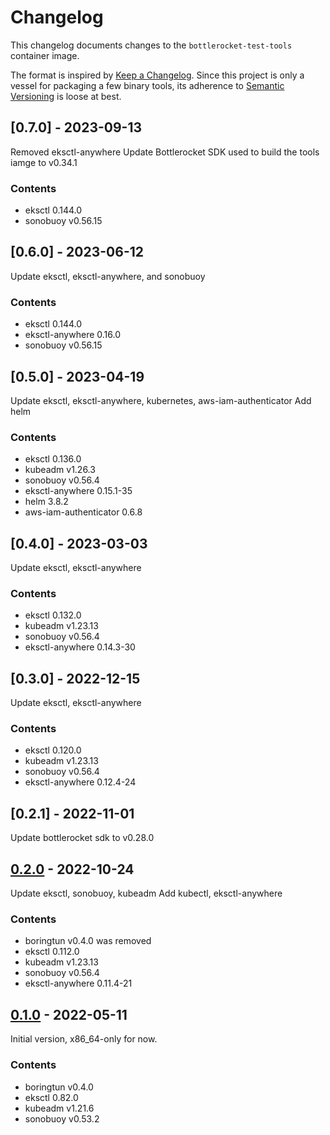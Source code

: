 # Changelog

This changelog documents changes to the `bottlerocket-test-tools` container image.

The format is inspired by [Keep a Changelog](https://keepachangelog.com/en/1.0.0/).
Since this project is only a vessel for packaging a few binary tools, its adherence to
[Semantic Versioning](https://semver.org/spec/v2.0.0.html) is loose at best.

## [0.7.0] - 2023-09-13

Removed eksctl-anywhere
Update Bottlerocket SDK used to build the tools iamge to v0.34.1

### Contents

- eksctl 0.144.0
- sonobuoy v0.56.15

## [0.6.0] - 2023-06-12

Update eksctl, eksctl-anywhere, and sonobuoy

### Contents

- eksctl 0.144.0
- eksctl-anywhere 0.16.0
- sonobuoy v0.56.15

## [0.5.0] - 2023-04-19

Update eksctl, eksctl-anywhere, kubernetes, aws-iam-authenticator
Add helm

### Contents

- eksctl 0.136.0
- kubeadm v1.26.3
- sonobuoy v0.56.4
- eksctl-anywhere 0.15.1-35
- helm 3.8.2
- aws-iam-authenticator 0.6.8

## [0.4.0] - 2023-03-03

Update eksctl, eksctl-anywhere

### Contents

- eksctl 0.132.0
- kubeadm v1.23.13
- sonobuoy v0.56.4
- eksctl-anywhere 0.14.3-30

## [0.3.0] - 2022-12-15

Update eksctl, eksctl-anywhere

### Contents

- eksctl 0.120.0
- kubeadm v1.23.13
- sonobuoy v0.56.4
- eksctl-anywhere 0.12.4-24

## [0.2.1] - 2022-11-01

Update bottlerocket sdk to v0.28.0
  
## [0.2.0] - 2022-10-24

Update eksctl, sonobuoy, kubeadm
Add kubectl, eksctl-anywhere

### Contents

- boringtun v0.4.0 was removed
- eksctl 0.112.0
- kubeadm v1.23.13
- sonobuoy v0.56.4
- eksctl-anywhere 0.11.4-21

## [0.1.0] - 2022-05-11

Initial version, x86_64-only for now.

### Contents

- boringtun v0.4.0
- eksctl 0.82.0
- kubeadm v1.21.6
- sonobuoy v0.53.2

<!-- example comparison for future releases 
[0.2.0]: https://github.com/bottlerocket-os/bottlerocket-test-system/compare/tools-v0.1.0...tools-v0.2.0 -->
[0.2.0]: https://github.com/bottlerocket-os/bottlerocket-test-system/compare/tools-v0.1.0...tools-v0.2.0
[0.1.0]: https://github.com/bottlerocket-os/bottlerocket-test-system/tree/tools-v0.1.0
